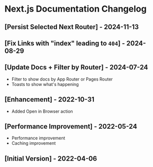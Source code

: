# Next.js Documentation Changelog

## [Persist Selected Next Router] - 2024-11-13

## [Fix Links with "index" leading to `404`] - 2024-08-29

## [Update Docs + Filter by Router] - 2024-07-24

- Filter to show docs by App Router or Pages Router
- Toasts to show what's happening

## [Enhancement] - 2022-10-31

- Added Open in Browser action

## [Performance Improvement] - 2022-05-24

- Performance improvement
- Caching improvement

## [Initial Version] - 2022-04-06
